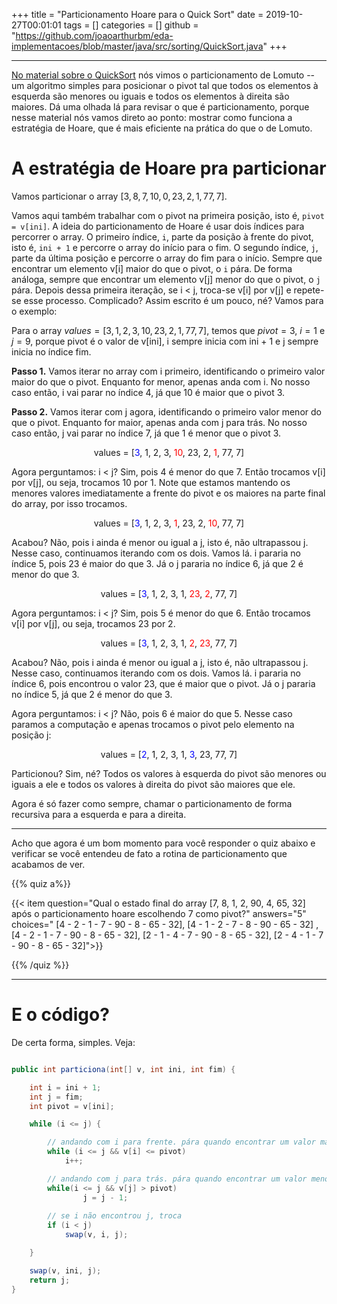 +++
title = "Particionamento Hoare para o Quick Sort"
date = 2019-10-27T00:01:01
tags = []
categories = []
github = "https://github.com/joaoarthurbm/eda-implementacoes/blob/master/java/src/sorting/QuickSort.java"
+++

***

<a class="external" href="https://joaoarthurbm.github.io/eda/posts/quick-sort">No material sobre o QuickSort</a> nós vimos o particionamento de Lomuto -- um algoritmo simples para posicionar o pivot tal que todos os elementos à esquerda são menores ou iguais e todos os elementos à direita são maiores. Dá uma olhada lá para revisar o que é particionamento, porque nesse material nós vamos direto ao ponto: mostrar como funciona a estratégia de Hoare, que é mais eficiente na prática do que o de Lomuto.


# A estratégia de Hoare pra particionar

Vamos particionar o array $[3, 8, 7, 10, 0, 23, 2, 1, 77, 7]$. 

Vamos aqui também trabalhar com o pivot na primeira posição, isto é, `pivot = v[ini]`. A ideia do particionamento de Hoare é usar dois índices para percorrer o array. O primeiro índice, `i`, parte da posição à frente do pivot, isto é, `ini + 1` e percorre o array do início para o fim. O segundo índice,  `j`, parte da última posição e percorre o array do fim para o início. Sempre que encontrar um elemento v[i] maior do que o pivot, o `i` pára. De forma análoga, sempre que encontrar um elemento v[j] menor do que o pivot, o `j` pára. Depois dessa primeira iteração, se i < j, troca-se v[i] por v[j] e repete-se esse processo. Complicado? Assim escrito é um pouco, né? Vamos para o exemplo:

Para o array $values = [3, 1, 2, 3, 10, 23, 2, 1, 77, 7]$, temos que $pivot = 3$, $i = 1$ e $j = 9$, porque pivot é o valor de v[ini], i sempre inicia com ini + 1 e j sempre inicia no índice fim. 

**Passo 1.** Vamos iterar no array com i primeiro, identificando o primeiro valor maior do que o pivot. Enquanto for menor, apenas anda com i. No nosso caso então, i vai parar no índice 4, já que 10 é maior que o pivot 3.

**Passo 2.** Vamos iterar com j agora, identificando o primeiro valor menor do que o pivot. Enquanto for maior, apenas anda com j para trás. No nosso caso então, j vai parar no índice 7, já que 1 é menor que o pivot 3.

<p align="center">values = [<font color="blue">3</font>, 1, 2, 3, <font color="red">10</font>, 23, 2, <font color="red">1</font>, 77, 7]</p>

Agora perguntamos: i < j? Sim, pois 4 é menor do que 7. Então trocamos v[i] por v[j], ou seja, trocamos 10 por 1. Note que estamos mantendo os menores valores imediatamente a frente do pivot e os maiores na parte final do array, por isso trocamos.

<p align="center">values = [<font color="blue">3</font>, 1, 2, 3, <font color="red">1</font>, 23, 2, <font color="red">10</font>, 77, 7]</p>


Acabou? Não, pois i ainda é menor ou igual a j, isto é, não ultrapassou j. Nesse caso, continuamos iterando com os dois. Vamos lá. i pararia no índice 5, pois 23 é maior do que 3. Já o j pararia no índice 6, já que 2 é menor do que 3.

<p align="center">values = [<font color="blue">3</font>, 1, 2, 3, 1, <font color="red">23</font>, <font color="red">2</font>, 77, 7]</p>


Agora perguntamos: i < j? Sim, pois 5 é menor do que 6. Então trocamos v[i] por v[j], ou seja, trocamos 23 por 2.

<p align="center">values = [<font color="blue">3</font>, 1, 2, 3, 1, <font color="red">2</font>, <font color="red">23</font>, 77, 7]</p>

Acabou? Não, pois i ainda é menor ou igual a j, isto é, não ultrapassou j. Nesse caso, continuamos iterando com os dois. Vamos lá. i pararia no índice 6, pois encontrou o valor 23, que é maior que o pivot. Já o j pararia no índice 5, já que 2 é menor do que 3. 

Agora perguntamos: i < j? Não, pois 6 é maior do que 5. Nesse caso paramos a computação e apenas trocamos o pivot pelo elemento na posição j:


<p align="center">values = [<font color="blue">2</font>, 1, 2, 3, 1, <font color="blue">3</font>, 23, 77, 7]</p>

Particionou? Sim, né? Todos os valores à esquerda do pivot são menores ou iguais a ele e todos os valores à direita do pivot são maiores que ele.

Agora é só fazer como sempre, chamar o particionamento de forma recursiva para a esquerda e para a direita.

***

Acho que agora é um bom momento para você responder o quiz abaixo e verificar se você entendeu de fato a rotina de particionamento que acabamos de ver.

{{% quiz a%}}

{{< item question="Qual o estado final do array [7, 8, 1, 2, 90, 4, 65, 32] após o particionamento hoare escolhendo 7 como pivot?" answers="5" choices=" [4 - 2 - 1 - 7 - 90 - 8 - 65 - 32], [4 - 1 - 2 - 7 - 8 - 90 - 65 - 32] , [4 - 2 - 1 - 7 - 90 - 8 - 65 - 32], [2 - 1 - 4 - 7 - 90 - 8 - 65 - 32], [2 - 4 - 1 - 7 - 90 - 8 - 65 - 32]">}}


{{% /quiz %}}

***


# E o código?

De certa forma, simples. Veja:

```java 

public int particiona(int[] v, int ini, int fim) {

	int i = ini + 1;
	int j = fim;
	int pivot = v[ini];

	while (i <= j) {

		// andando com i para frente. pára quando encontrar um valor maior que o pivot
		while (i <= j && v[i] <= pivot)
			i++;

		// andando com j para trás. pára quando encontrar um valor menor ou igual ao pivot
		while(i <= j && v[j] > pivot)
                j = j - 1;
         
        // se i não encontrou j, troca
        if (i < j)
        	swap(v, i, j);

	}

	swap(v, ini, j);
	return j;
}

```
